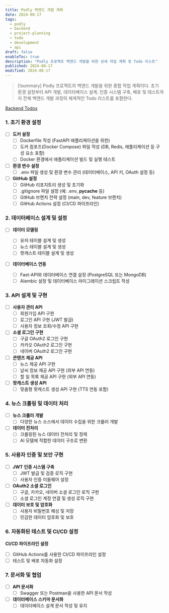 ```yaml
---
title: Podly 백엔드 개발 계획
date: 2024-08-17
tags:
  - podly
  - backend
  - project-planning
  - todo
  - development
  - api
draft: false
enableToc: true
description: "Podly 프로젝트 백엔드 개발을 위한 상세 작업 계획 및 Todo 리스트"
published: 2024-08-17
modified: 2024-08-17
---
```


> [!summary]
> Podly 프로젝트의 백엔드 개발을 위한 종합 작업 계획이다. 초기 환경 설정부터 API 개발, 데이터베이스 설계, 인증 시스템 구축, 배포 및 테스트까지 전체 백엔드 개발 과정의 체계적인 Todo 리스트를 포함한다.


[Backend Todos](https://www.notion.so/53b65841ed204c799a648567d48ed891?pvs=21)

### **1. 초기 환경 설정**

- [ ] **도커 설정**
    - [ ] Dockerfile 작성 (FastAPI 애플리케이션을 위한)
    - [ ] 도커 컴포즈(Docker Compose) 파일 작성 (DB, Redis, 애플리케이션 등 구성 요소 포함)
    - [ ] Docker 환경에서 애플리케이션 빌드 및 실행 테스트
- [ ] **환경 변수 설정**
    - [ ] .env 파일 생성 및 환경 변수 관리 (데이터베이스, API 키, OAuth 설정 등)
- [ ] **GitHub 설정**
    - [ ] GitHub 리포지토리 생성 및 초기화
    - [ ] .gitignore 파일 설정 (예: .env, **pycache** 등)
    - [ ] GitHub 브랜치 전략 설정 (main, dev, feature 브랜치)
    - [ ] GitHub Actions 설정 (CI/CD 파이프라인)

### **2. 데이터베이스 설계 및 설정**

- [ ] **데이터 모델링**
    
    - [ ] 유저 테이블 설계 및 생성
    - [ ] 뉴스 테이블 설계 및 생성
    - [ ] 팟캐스트 테이블 설계 및 생성
- [ ] **데이터베이스 연동**
    
    - [ ] Fast-API와 데이터베이스 연결 설정 (PostgreSQL 또는 MongoDB)
    - [ ] Alembic 설정 및 데이터베이스 마이그레이션 스크립트 작성

### **3. API 설계 및 구현**

- [ ] **사용자 관리 API**
    - [ ] 회원가입 API 구현
    - [ ] 로그인 API 구현 (JWT 발급)
    - [ ] 사용자 정보 조회/수정 API 구현
- [ ] **소셜 로그인 구현**
    - [ ] 구글 OAuth2 로그인 구현
    - [ ] 카카오 OAuth2 로그인 구현
    - [ ] 네이버 OAuth2 로그인 구현
- [ ] **콘텐츠 제공 API**
    - [ ] 뉴스 제공 API 구현
    - [ ] 날씨 정보 제공 API 구현 (외부 API 연동)
    - [ ] 할 일 목록 제공 API 구현 (외부 API 연동)
- [ ] **팟캐스트 생성 API**
    - [ ] 맞춤형 팟캐스트 생성 API 구현 (TTS 연동 포함)

### **4. 뉴스 크롤링 및 데이터 처리**

- [ ] **뉴스 크롤러 개발**
    - [ ] 다양한 뉴스 소스에서 데이터 수집을 위한 크롤러 개발
- [ ] **데이터 전처리**
    - [ ] 크롤링된 뉴스 데이터 전처리 및 정제
    - [ ] AI 모델에 적합한 데이터 구조로 변환

### **5. 사용자 인증 및 보안 구현**

- [ ] **JWT 인증 시스템 구축**
    - [ ] JWT 발급 및 검증 로직 구현
    - [ ] 사용자 인증 미들웨어 설정
- [ ] **OAuth2 소셜 로그인**
    - [ ] 구글, 카카오, 네이버 소셜 로그인 로직 구현
    - [ ] 소셜 로그인 계정 연결 및 생성 로직 구현
- [ ] **데이터 보호 및 암호화**
    - [ ] 사용자 비밀번호 해싱 및 저장
    - [ ] 민감한 데이터 암호화 및 보호

### **6. 자동화된 테스트 및 CI/CD 설정**

**CI/CD 파이프라인 설정**

- [ ] GitHub Actions를 사용한 CI/CD 파이프라인 설정
- [ ] 테스트 및 배포 자동화 설정

### **7. 문서화 및 협업**

- [ ] **API 문서화**
    - [ ] Swagger 또는 Postman을 사용한 API 문서 작성
- [ ] **데이터베이스 스키마 문서화**
    - [ ] 데이터베이스 설계 문서 작성 및 유지